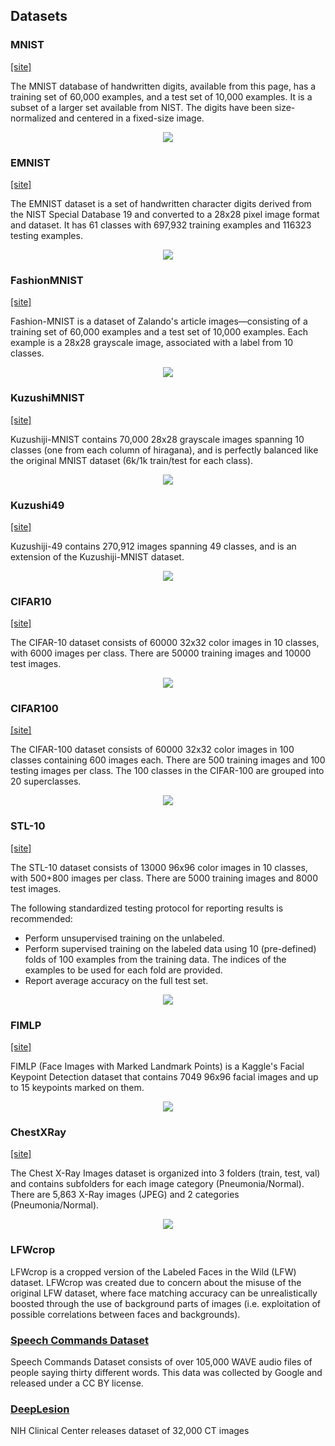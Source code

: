 ## Datasets
### MNIST
[[site]](http://yann.lecun.com/exdb/mnist/)

The MNIST database of handwritten digits, available from this page, has a training set of 60,000 examples, and a test set of 10,000 examples. It is a subset of a larger set available from NIST. The digits have been size-normalized and centered in a fixed-size image. 
<p align="center">
  <img src="/assets/mnist_data.png">
</p>

### EMNIST
[[site]](https://www.nist.gov/node/1298471/emnist-dataset)

The EMNIST dataset is a set of handwritten character digits derived from the NIST Special Database 19 and converted to a 28x28 pixel image format and dataset. It has 61 classes with 697,932 training examples and 116323 testing examples.

<p align="center">
  <img src="/assets/emnist_data.png">
</p>

### FashionMNIST
[[site]](https://github.com/zalandoresearch/fashion-mnist)

Fashion-MNIST is a dataset of Zalando's article images—consisting of a training set of 60,000 examples and a test set of 10,000 examples. Each example is a 28x28 grayscale image, associated with a label from 10 classes. 
<p align="center">
  <img src="/assets/fashion_mnist_data.png">
</p>

### KuzushiMNIST
[[site]](https://github.com/rois-codh/kmnist)

Kuzushiji-MNIST contains 70,000 28x28 grayscale images spanning 10 classes (one from each column of hiragana), and is perfectly balanced like the original MNIST dataset (6k/1k train/test for each class).

<p align="center">
  <img src="/assets/kuzushi_mnist_data.png">
</p>

### Kuzushi49
[[site]](https://github.com/rois-codh/kmnist)

Kuzushiji-49 contains 270,912 images spanning 49 classes, and is an extension of the Kuzushiji-MNIST dataset.

<p align="center">
  <img src="/assets/kuzushi49_data.png">
</p>

### CIFAR10
[[site]](https://www.cs.toronto.edu/~kriz/cifar.html)

The CIFAR-10 dataset consists of 60000 32x32 color images in 10 classes, with 6000 images per class. There are 50000 training images and 10000 test images. 

<p align="center">
  <img src="/assets/cifar10_data.png">
</p>

### CIFAR100
[[site]](https://www.cs.toronto.edu/~kriz/cifar.html)

The CIFAR-100 dataset consists of 60000 32x32 color images in 100 classes containing 600 images each. There are 500 training images and 100 testing images per class. The 100 classes in the CIFAR-100 are grouped into 20 superclasses. 

<p align="center">
  <img src="/assets/cifar100_data.png">
</p>

### STL-10
[[site]](https://cs.stanford.edu/~acoates/stl10/)

The STL-10 dataset consists of 13000 96x96 color images in 10 classes, with 500+800 images per class. There are 5000 training images and 8000 test images. 

The following standardized testing protocol for reporting results is recommended:

* Perform unsupervised training on the unlabeled.
* Perform supervised training on the labeled data using 10 (pre-defined) folds of 100 examples from the training data. The indices of the examples to be used for each fold are provided.
* Report average accuracy on the full test set.

<p align="center">
  <img src="/assets/stl10_data.png">
</p>

### FIMLP
[[site]](https://www.kaggle.com/drgilermo/face-images-with-marked-landmark-points)

FIMLP (Face Images with Marked Landmark Points) is a Kaggle's Facial Keypoint Detection dataset that contains 7049 96x96 facial images and up to 15 keypoints marked on them. 

<p align="center">
  <img src="/assets/fimlp_data.png">
</p>

### ChestXRay
[[site]](https://www.nih.gov/news-events/news-releases/nih-clinical-center-provides-one-largest-publicly-available-chest-x-ray-datasets-scientific-community)

The Chest X-Ray Images dataset is organized into 3 folders (train, test, val) and contains subfolders for each image category (Pneumonia/Normal). There are 5,863 X-Ray images (JPEG) and 2 categories (Pneumonia/Normal). 

<p align="center">
  <img src="/assets/chestxray_data.png">
</p>

### LFWcrop
LFWcrop is a cropped version of the Labeled Faces in the Wild (LFW) dataset. LFWcrop was created due to concern about the misuse of the original LFW dataset, where face matching accuracy can be unrealistically boosted through the use of background parts of images (i.e. exploitation of possible correlations between faces and backgrounds).



### [Speech Commands Dataset](https://storage.cloud.google.com/download.tensorflow.org/data/speech_commands_v0.02.tar.gz)
Speech Commands Dataset consists of over 105,000 WAVE audio files of people saying thirty different words. This data was collected by Google and released under a CC BY license.

### [DeepLesion](https://nihcc.app.box.com/v/DeepLesion/folder/50715173939)
NIH Clinical Center releases dataset of 32,000 CT images
